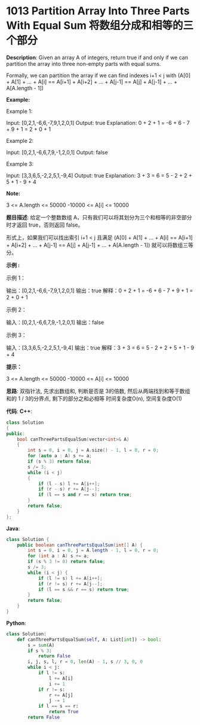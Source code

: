 # 1013 Partition Array Into Three Parts With Equal Sum 将数组分成和相等的三个部分

__Description__:
Given an array A of integers, return true if and only if we can partition the array into three non-empty parts with equal sums.

Formally, we can partition the array if we can find indexes i+1 < j with (A[0] + A[1] + ... + A[i] == A[i+1] + A[i+2] + ... + A[j-1] == A[j] + A[j-1] + ... + A[A.length - 1])

__Example:__

Example 1:

Input: [0,2,1,-6,6,-7,9,1,2,0,1]
Output: true
Explanation: 0 + 2 + 1 = -6 + 6 - 7 + 9 + 1 = 2 + 0 + 1

Example 2:

Input: [0,2,1,-6,6,7,9,-1,2,0,1]
Output: false

Example 3:

Input: [3,3,6,5,-2,2,5,1,-9,4]
Output: true
Explanation: 3 + 3 = 6 = 5 - 2 + 2 + 5 + 1 - 9 + 4

__Note:__

3 <= A.length <= 50000
-10000 <= A[i] <= 10000

__题目描述__:
给定一个整数数组 A，只有我们可以将其划分为三个和相等的非空部分时才返回 true，否则返回 false。

形式上，如果我们可以找出索引 i+1 < j 且满足 (A[0] + A[1] + ... + A[i] == A[i+1] + A[i+2] + ... + A[j-1] == A[j] + A[j-1] + ... + A[A.length - 1]) 就可以将数组三等分。

__示例 :__

示例 1：

输出：[0,2,1,-6,6,-7,9,1,2,0,1]
输出：true
解释：0 + 2 + 1 = -6 + 6 - 7 + 9 + 1 = 2 + 0 + 1

示例 2：

输入：[0,2,1,-6,6,7,9,-1,2,0,1]
输出：false

示例 3：

输入：[3,3,6,5,-2,2,5,1,-9,4]
输出：true
解释：3 + 3 = 6 = 5 - 2 + 2 + 5 + 1 - 9 + 4

__提示：__

3 <= A.length <= 50000
-10000 <= A[i] <= 10000

__思路__:
双指针法, 先求出数组和, 判断是否是 3的倍数, 然后从两端找到和等于数组和的 1 / 3的分界点, 剩下的部分之和必相等
时间复杂度O(n), 空间复杂度O(1)

__代码__:
__C++__:

```C++
class Solution 
{
public:
    bool canThreePartsEqualSum(vector<int>& A) 
    {
        int s = 0, i = 0, j = A.size() - 1, l = 0, r = 0;
        for (auto a : A) s += a;
        if (s % 3) return false;
        s /= 3;
        while (i < j) 
        {
            if (l - s) l += A[i++];
            if (r - s) r += A[j--];
            if (l == s and r == s) return true;
        }
        return false;
    }
};
```

__Java__:

```Java
class Solution {
    public boolean canThreePartsEqualSum(int[] A) {
        int s = 0, i = 0, j = A.length - 1, l = 0, r = 0;
        for (int a : A) s += a;
        if (s % 3 != 0) return false;
        s /= 3;
        while (i < j) {
            if (l != s) l += A[i++];
            if (r != s) r += A[j--];
            if (l == s && r == s) return true;
        }
        return false;
    }
}
```

__Python__:

```Python
class Solution:
    def canThreePartsEqualSum(self, A: List[int]) -> bool:
        s = sum(A)
        if s % 3:
            return False
        i, j, s, l, r = 0, len(A) - 1, s // 3, 0, 0
        while i < j:
            if l != s:
                l += A[i]
                i += 1
            if r != s:
                r += A[j]
                j -= 1
            if l == s == r:
                return True
        return False
```
